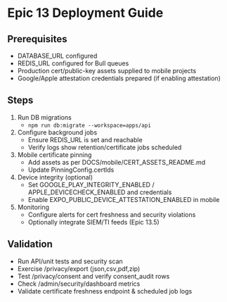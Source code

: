 # Epic 13 Deployment Guide

## Prerequisites
- DATABASE_URL configured
- REDIS_URL configured for Bull queues
- Production cert/public-key assets supplied to mobile projects
- Google/Apple attestation credentials prepared (if enabling attestation)

## Steps
1. Run DB migrations
   - `npm run db:migrate --workspace=apps/api`
2. Configure background jobs
   - Ensure REDIS_URL is set and reachable
   - Verify logs show retention/certificate jobs scheduled
3. Mobile certificate pinning
   - Add assets as per DOCS/mobile/CERT_ASSETS_README.md
   - Update PinningConfig.certIds
4. Device integrity (optional)
   - Set GOOGLE_PLAY_INTEGRITY_ENABLED / APPLE_DEVICECHECK_ENABLED and credentials
   - Enable EXPO_PUBLIC_DEVICE_ATTESTATION_ENABLED in mobile
5. Monitoring
   - Configure alerts for cert freshness and security violations
   - Optionally integrate SIEM/TI feeds (Epic 13.5)

## Validation
- Run API/unit tests and security scan
- Exercise /privacy/export (json,csv,pdf,zip)
- Test /privacy/consent and verify consent_audit rows
- Check /admin/security/dashboard metrics
- Validate certificate freshness endpoint & scheduled job logs


